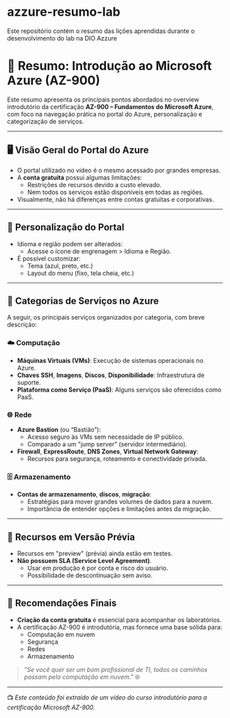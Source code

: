 # azzure-resumo-lab
Este repositório contém o resumo das lições aprendidas durante o desenvolvimento do lab na DIO Azzure

# 📘 Resumo: Introdução ao Microsoft Azure (AZ-900)

Este resumo apresenta os principais pontos abordados no overview introdutório da certificação **AZ-900 – Fundamentos do Microsoft Azure**, com foco na navegação prática no portal do Azure, personalização e categorização de serviços.

---

## 🖥️ Visão Geral do Portal do Azure

- O portal utilizado no vídeo é o mesmo acessado por grandes empresas.
- A **conta gratuita** possui algumas limitações:
  - Restrições de recursos devido a custo elevado.
  - Nem todos os serviços estão disponíveis em todas as regiões.
- Visualmente, não há diferenças entre contas gratuitas e corporativas.

---

## 🧩 Personalização do Portal

- Idioma e região podem ser alterados:
  - Acesse o ícone de engrenagem > Idioma e Região.
- É possível customizar:
  - Tema (azul, preto, etc.)
  - Layout do menu (fixo, tela cheia, etc.)

---

## 🧠 Categorias de Serviços no Azure

A seguir, os principais serviços organizados por categoria, com breve descrição:

### ☁️ Computação

- **Máquinas Virtuais (VMs)**: Execução de sistemas operacionais no Azure.
- **Chaves SSH**, **Imagens**, **Discos**, **Disponibilidade**: Infraestrutura de suporte.
- **Plataforma como Serviço (PaaS)**: Alguns serviços são oferecidos como PaaS.

### 🌐 Rede

- **Azure Bastion** (ou “Bastião”):  
  - Acesso seguro às VMs sem necessidade de IP público.
  - Comparado a um "jump server" (servidor intermediário).
- **Firewall**, **ExpressRoute**, **DNS Zones**, **Virtual Network Gateway**:  
  - Recursos para segurança, roteamento e conectividade privada.

### 🗄️ Armazenamento

- **Contas de armazenamento**, **discos**, **migração**:  
  - Estratégias para mover grandes volumes de dados para a nuvem.
  - Importância de entender opções e limitações antes da migração.

---

## 🧪 Recursos em Versão Prévia

- Recursos em "preview" (prévia) ainda estão em testes.
- **Não possuem SLA (Service Level Agreement)**.
  - Usar em produção é por conta e risco do usuário.
  - Possibilidade de descontinuação sem aviso.

---

## 🎯 Recomendações Finais

- **Criação da conta gratuita** é essencial para acompanhar os laboratórios.
- A certificação AZ-900 é introdutória, mas fornece uma base sólida para:
  - Computação em nuvem
  - Segurança
  - Redes
  - Armazenamento

> _"Se você quer ser um bom profissional de TI, todos os caminhos passam pela computação em nuvem."_ 🌐

---

📺 *Este conteúdo foi extraído de um vídeo do curso introdutório para a certificação Microsoft AZ-900.*


